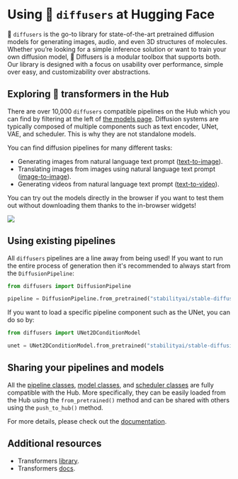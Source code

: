 # Using 🧨 `diffusers` at Hugging Face

🧨 `diffusers` is the go-to library for state-of-the-art pretrained diffusion models for generating images, audio, and even 3D structures of molecules. Whether you’re looking for a simple inference solution or want to train your own diffusion model, 🤗 Diffusers is a modular toolbox that supports both. Our library is designed with a focus on usability over performance, simple over easy, and customizability over abstractions.

## Exploring 🤗 transformers in the Hub

There are over 10,000 `diffusers` compatible pipelines on the Hub which you can find by filtering at the left of [the models page](https://huggingface.co/models?library=diffusers&sort=downloads). Diffusion systems are typically composed of multiple components such as text encoder, UNet, VAE, and scheduler. This is why they are not standalone models. 

You can find diffusion pipelines for many different tasks:

* Generating images from natural language text prompt ([text-to-image](https://huggingface.co/models?library=diffusers&pipeline_tag=text-to-image&sort=downloads)).
* Translating images from images using natural language text prompt ([image-to-image](https://huggingface.co/models?library=diffusers&pipeline_tag=image-to-image&sort=downloads)).
* Generating videos from natural language text prompt ([text-to-video](https://huggingface.co/models?library=diffusers&pipeline_tag=text-to-video&sort=downloads)).


You can try out the models directly in the browser if you want to test them out without downloading them thanks to the in-browser widgets! 

<div class="flex justify-center">
<img class="hidden dark:block" src="https://huggingface.co/datasets/huggingface/documentation-images/resolve/refs%2Fpr%2F35/hub/libraries-diffusers_widget.png"/>
</div>

## Using existing pipelines

All `diffusers` pipelines are a line away from being used! If you want to run the entire process of generation then it's recommended to always start from the `DiffusionPipeline`: 

```py
from diffusers import DiffusionPipeline

pipeline = DiffusionPipeline.from_pretrained("stabilityai/stable-diffusion-xl-base-1.0")
```

If you want to load a specific pipeline component such as the UNet, you can do so by:

```py
from diffusers import UNet2DConditionModel

unet = UNet2DConditionModel.from_pretrained("stabilityai/stable-diffusion-xl-base-1.0", subfolder="unet")
```

## Sharing your pipelines and models

All the [pipeline classes](https://huggingface.co/docs/diffusers/main/en/api/pipelines/overview), [model classes](https://huggingface.co/docs/diffusers/main/en/api/models/overview), and [scheduler classes](https://huggingface.co/docs/diffusers/main/en/api/schedulers/overview) are fully compatible with the Hub. More specifically, they can be easily loaded from the Hub using the `from_pretrained()` method and can be shared with others using the `push_to_hub()` method.

For more details, please check out the [documentation](https://huggingface.co/docs/diffusers/main/en/using-diffusers/push_to_hub). 

## Additional resources

* Transformers [library](https://github.com/huggingface/diffusers).
* Transformers [docs](https://huggingface.co/docs/diffusers/index).
